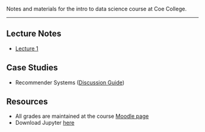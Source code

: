 Notes and materials for the intro to data science course at Coe College.

---

## Lecture Notes

- [Lecture 1](/lecture_01/lecture_01.slides.html)



## Case Studies

- Recommender Systems ([Discussion Guide](/case_studies/recommender_systems/recommender_discussion_questsions.md))



## Resources

- All grades are maintained at the course [Moodle page](https://moodle.coe.edu/)
- Download Jupyter [here](https://www.anaconda.com/products/individual)
